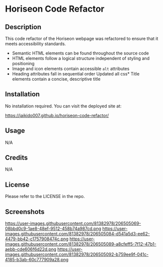 # Horiseon Code Refactor 

## Description

This code refactor of the Horiseon webpage was refactored to ensure that it meets accessibility standards.

* Semantic HTML elements can be found throughout the source code
* HTML elements follow a logical structure independent of styling and
 positioning
* Image and icon elements contain accessible `alt` attributes
* Heading attributes fall in sequential order
Updated all css* Title elements contain a concise, descriptive title

## Installation

No installation required.  You can visit the deployed site at:

https://jaikido007.github.io/horiseon-code-refactor/

## Usage

N/A

## Credits

N/A

## License

Please refer to the LICENSE in the repo.

## Screenshots

https://user-images.githubusercontent.com/81382978/206505069-08bbd0c9-1ae8-48ef-9512-458b74a987cd.png
https://user-images.githubusercontent.com/81382978/206505084-d541a5d3-ee62-4479-bb42-c1757908474c.png
https://user-images.githubusercontent.com/81382978/206505089-a8cfeff5-7f12-47b1-aebb-cde606f6d22d.png
https://user-images.githubusercontent.com/81382978/206505092-b759ee9f-041c-4185-b3ab-60c777909a28.png